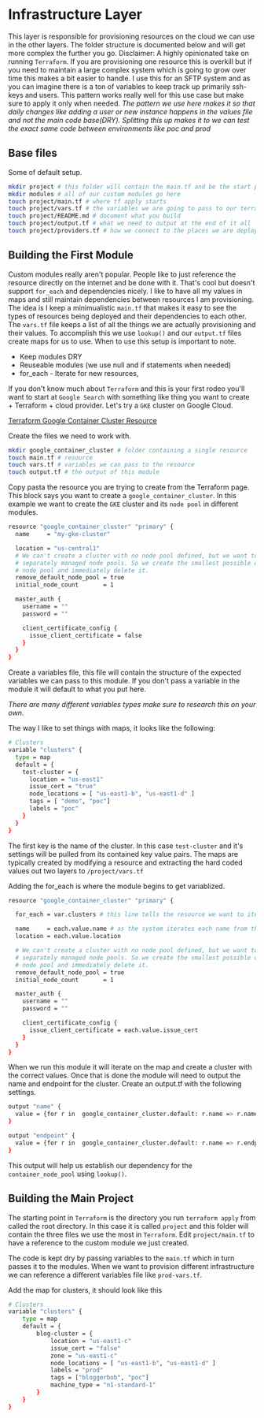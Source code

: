 # Infrastructure Layer
This layer is responsible for provisioning resources on the cloud we can use in the other layers. The folder structure is documented below and will get more complex the further you go.
Disclaimer: A highly opinionated take on running `Terraform`.
If you are provisioning one resource this is overkill but if you need to maintain a large complex system which is going to grow over time this makes a bit easier to handle. I use this for an SFTP system and as you can imagine there is a ton of variables to keep track up primarily ssh-keys and users. This pattern works really well for this use case but make sure to apply it only when needed.
*The pattern we use here makes it so that daily changes like adding a user or new instance happens in the values file and not the main code base(DRY). Splitting this up makes it to we can test the exact same code between environments like poc and prod*

## Base files
Some of default setup.
```sh
mkdir project # this folder will contain the main.tf and be the start point
mkdir modules # all of our custom modules go here
touch project/main.tf # where tf apply starts
touch project/vars.tf # the variables we are going to pass to our terraform
touch project/README.md # document what you build
touch project/output.tf # what we need to output at the end of it all
touch project/providers.tf # how we connect to the places we are deploying too
```

## Building the First Module
Custom modules really aren't popular. People like to just reference the resource directly on the internet and be done with it. That's cool but doesn't support `for_each` and dependencies nicely. I like to have all my values in maps and still maintain dependencies between resources I am provisioning. The idea is I keep a minimualistic `main.tf` that makes it easy to see the types of resources being deployed and their dependencies to each other. The `vars.tf` file keeps a list of all the things we are actually provisioning and their values. To accomplish this we use `lookup()` and our `output.tf` files create maps for us to use. When to use this setup is important to note. 

* Keep modules DRY
* Reuseable modules (we use null and if statements when needed)
* for_each - Iterate for new resources, 

If you don't know much about `Terraform` and this is your first rodeo you'll want to start at `Google Search` with something like thing you want to create + Terraform + cloud provider. Let's try a `GKE` cluster on Google Cloud.  

[Terraform Google Container Cluster Resource](https://registry.terraform.io/providers/hashicorp/google/latest/docs/resources/container_cluster)

Create the files we need to work with.
```sh
mkdir google_container_cluster # folder containing a single resource
touch main.tf # resource
touch vars.tf # variables we can pass to the resource
touch output.tf # the output of this module
```

Copy pasta the resource you are trying to create from the Terraform page. This block says you want to create a `google_container_cluster`. 
In this example we want to create the `GKE` cluster and its `node pool` in different modules.
```sh
resource "google_container_cluster" "primary" {
  name     = "my-gke-cluster"

  location = "us-central1"
  # We can't create a cluster with no node pool defined, but we want to only use
  # separately managed node pools. So we create the smallest possible default
  # node pool and immediately delete it.
  remove_default_node_pool = true
  initial_node_count       = 1

  master_auth {
    username = ""
    password = ""

    client_certificate_config {
      issue_client_certificate = false
    }
  }
}
```

Create a variables file, this file will contain the structure of the expected variables we can pass to this module. 
If you don't pass a variable in the module it will default to what you put here. 

*There are many different variables types make sure to research this on your own.*

The way I like to set things with maps, it looks like the following:
```sh
# Clusters
variable "clusters" {
  type = map
  default = {
    test-cluster = {
      location = "us-east1"
      issue_cert = "true"
      node_locations = [ "us-east1-b", "us-east1-d" ]
      tags = [ "demo", "poc"]
      labels = "poc"
    }
  }
}
```

The first key is the name of the cluster. In this case `test-cluster` and it's settings will be pulled from its contained key value pairs. The maps are typically created by modifying a resource and extracting the hard coded values out two layers to `/project/vars.tf`

Adding the for_each is where the module begins to get variablized.
```sh
resource "google_container_cluster" "primary" {

  for_each = var.clusters # this line tells the resource we want to iterate for every item in the map

  name     = each.value.name # as the system iterates each name from the respective map will be used
  location = each.value.location

  # We can't create a cluster with no node pool defined, but we want to only use
  # separately managed node pools. So we create the smallest possible default
  # node pool and immediately delete it.
  remove_default_node_pool = true
  initial_node_count       = 1

  master_auth {
    username = ""
    password = ""

    client_certificate_config {
      issue_client_certificate = each.value.issue_cert
    }
  }
}
```

When we run this module it will iterate on the map and create a cluster with the correct values. Once that is done the module will need to output the name and endpoint for the cluster.
Create an output.tf with the following settings.
```sh
output "name" {
  value = {for r in  google_container_cluster.default: r.name => r.name}
}

output "endpoint" {
  value = {for r in  google_container_cluster.default: r.name => r.endpoint}
}
```

This output will help us establish our dependency for the `container_node_pool` using `lookup()`.

## Building the Main Project
The starting point in `Terraform` is the directory you run `terraform apply` from called the root directory. In this case it is called `project` and this folder will contain the three files we use the most in `Terraform`. Edit `project/main.tf` to have a reference to the custom module we just created.

The code is kept dry by passing variables to the `main.tf` which in turn passes it to the modules. When we want to provision different infrastructure we can reference a different variables file like `prod-vars.tf`.

Add the map for clusters, it should look like this
```sh
# Clusters
variable "clusters" {
    type = map
    default = {
        blog-cluster = {
            location = "us-east1-c"
            issue_cert = "false"
            zone = "us-east1-c"
            node_locations = [ "us-east1-b", "us-east1-d" ]
            labels = "prod"
            tags = ["bloggerbob", "poc"]
            machine_type = "n1-standard-1"
        }
    }
}
```